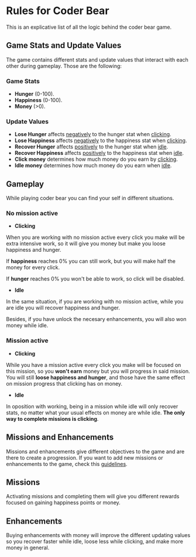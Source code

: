 # Rules for Coder Bear

This is an explicative list of all the logic behind the coder bear game.

## Game Stats and Update Values

The game contains different stats and update values that interact with each other during gameplay. Those are the following:

### Game Stats
- **Hunger** (0-100).
- **Happiness** (0-100).
- **Money** (>0).

### Update Values
- **Lose Hunger** affects <u>negatively</u> to the hunger stat when <u>clicking</u>.
- **Lose Happiness** affects <u>negatively</u> to the happiness stat when <u>clicking</u>.
- **Recover Hunger** affects <u>positively</u> to the hunger stat when <u>idle</u>.
- **Recover Happiness** affects <u>positively</u> to the happiness stat when <u>idle</u>.
- **Click money** determines how much money do you earn by <u>clicking</u>.
- **Idle money** determines how much money do you earn when <u>idle</u>.

## Gameplay

While playing coder bear you can find your self in different situations.

### No mission active

- **Clicking**

When you are working with no mission active every click you make will be extra intensive work, so it will give you money but make you loose happiness and hunger.

If **happiness** reaches 0% you can still work, but you will make half the money for every click.

If **hunger** reaches 0% you won't be able to work, so click will be disabled.

- **Idle**

In the same situation, if you are working with no mission active, while you are idle you will recover happiness and hunger.

Besides, if you have unlock the necesary enhancements, you will also won money while idle.

### Mission active

- **Clicking**

While you have a mission active every click you make will be focused on this mission, so you **won't earn** money but you will progress in said mission. You will still **loose happiness and hunger**, and those have the same effect on mission progress that clicking has on money.

- **Idle**

In oposition with working, being in a mission while idle will only recover stats, no matter what your usual effects on money are while idle. **The only way to complete missions is clicking**.

## Missions and Enhancements

Missions and enhancements give different objectives to the game and are there to create a progression. If you want to add new missions or enhancements to the game, check this [guidelines](./missions-and-enhancements.md).

## Missions

Activating missions and completing them will give you different rewards focused on gaining happiness points or money.

## Enhancements

Buying enhancements with money will improve the different updating values so you recover faster while idle, loose less while clicking, and make more money in general.



